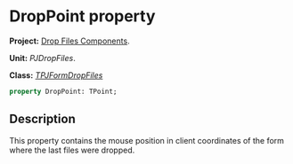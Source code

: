 # DropPoint property

**Project:** [Drop Files Components](../API.md).

**Unit:** _PJDropFiles_.

**Class:** _[TPJFormDropFiles](./TPJFormDropFiles.md)_

```pascal
property DropPoint: TPoint;
```

## Description

This property contains the mouse position in client coordinates of the form where the last files were dropped.
